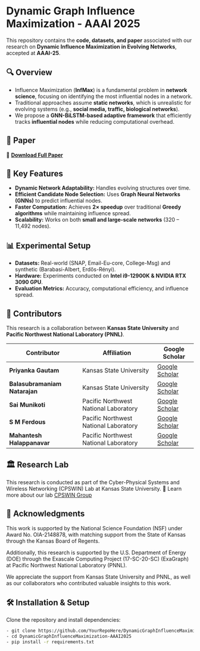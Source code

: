 # Dynamic Graph Influence Maximization - AAAI 2025  

This repository contains the **code, datasets, and paper** associated with our research on **Dynamic Influence Maximization in Evolving Networks**, accepted at **AAAI-25**.  

## 🔍 Overview  
- Influence Maximization (**InfMax**) is a fundamental problem in **network science**, focusing on identifying the most influential nodes in a network.  
- Traditional approaches assume **static networks**, which is unrealistic for evolving systems (e.g., **social media, traffic, biological networks**).  
- We propose a **GNN-BiLSTM-based adaptive framework** that efficiently tracks **influential nodes** while reducing computational overhead.  

## 📜 Paper  
📄 **[Download Full Paper](https://github.com/Priyankagautam08/DynamicGraphInfluenceMaximization-AAAI2025/blob/main/AAAI25_Dynamic_Infmax.pdf)**  

## 🚀 Key Features  
- **Dynamic Network Adaptability:** Handles evolving structures over time.  
- **Efficient Candidate Node Selection:** Uses **Graph Neural Networks (GNNs)** to predict influential nodes.  
- **Faster Computation:** Achieves **2× speedup** over traditional **Greedy algorithms** while maintaining influence spread.  
- **Scalability:** Works on both **small and large-scale networks** (320 – 11,492 nodes).
  
## 📊 Experimental Setup  
- **Datasets:** Real-world (SNAP, Email-Eu-core, College-Msg) and synthetic (Barabasi-Albert, Erdős-Rényi).  
- **Hardware:** Experiments conducted on **Intel i9-12900K & NVIDIA RTX 3090 GPU**.  
- **Evaluation Metrics:** Accuracy, computational efficiency, and influence spread.  


## 🤝 Contributors  
This research is a collaboration between **Kansas State University** and **Pacific Northwest National Laboratory (PNNL)**.  

| Contributor                  | Affiliation                                | Google Scholar |
|------------------------------|--------------------------------------------|----------------|
| **Priyanka Gautam**          | Kansas State University                   | [Google Scholar]([https://scholar.google.com/](https://scholar.google.com/citations?user=7uzapiUAAAAJ&hl=en)) |
| **Balasubramaniam Natarajan**| Kansas State University                   | [Google Scholar]([https://scholar.google.com/](https://scholar.google.com/citations?user=ePCK5e8AAAAJ&hl=en)) |
| **Sai Munikoti**             | Pacific Northwest National Laboratory     | [Google Scholar]([https://scholar.google.com/](https://scholar.google.com/citations?user=2qzs41QAAAAJ&hl=en)) |
| **S M Ferdous**              | Pacific Northwest National Laboratory     | [Google Scholar]([https://scholar.google.com/](https://scholar.google.com/citations?user=pqbWrO0AAAAJ&hl=en)) |
| **Mahantesh Halappanavar**   | Pacific Northwest National Laboratory     | [Google Scholar]([https://scholar.google.com/](https://scholar.google.com/citations?user=E4Wqxq8AAAAJ&hl=en)) |

## 🏛 Research Lab
This research is conducted as part of the Cyber-Physical Systems and Wireless Networking (CPSWIN) Lab at Kansas State University.
🔗 Learn more about our lab [CPSWIN Group]([https://scholar.google.com/]([https://scholar.google.com/citations?user=E4Wqxq8AAAAJ&hl=en)](https://ece.k-state.edu/research/communications/cpswin/)) 

## 🙏 Acknowledgments
This work is supported by the National Science Foundation (NSF) under Award No. OIA-2148878, with matching support from the State of Kansas through the Kansas Board of Regents.

Additionally, this research is supported by the U.S. Department of Energy (DOE) through the Exascale Computing Project (17-SC-20-SC) (ExaGraph) at Pacific Northwest National Laboratory (PNNL).

We appreciate the support from Kansas State University and PNNL, as well as our collaborators who contributed valuable insights to this work.


## 🛠 Installation & Setup
Clone the repository and install dependencies:  
```bash
- git clone https://github.com/YourRepoHere/DynamicGraphInfluenceMaximization-AAAI2025.git
- cd DynamicGraphInfluenceMaximization-AAAI2025
- pip install -r requirements.txt
